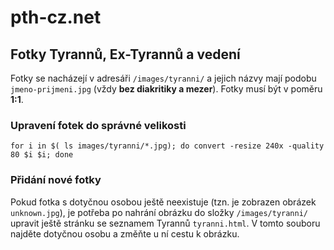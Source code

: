 # pth-cz.net

## Fotky Tyrannů, Ex-Tyrannů a vedení

Fotky se nacházejí v adresáři `/images/tyranni/` a jejich názvy mají podobu `jmeno-prijmeni.jpg` (vždy **bez diakritiky
a mezer**). Fotky musí být v poměru **1:1**. 


### Upravení fotek do správné velikosti

```
for i in $( ls images/tyranni/*.jpg); do convert -resize 240x -quality 80 $i $i; done
```

### Přidání nové fotky

Pokud fotka s dotyčnou osobou ještě neexistuje (tzn. je zobrazen obrázek `unknown.jpg`), je potřeba po nahrání
obrázku do složky `/images/tyranni/` upravit ještě stránku se seznamem Tyrannů `tyranni.html`. V tomto souboru
najděte dotyčnou osobu a změňte u ní cestu k obrázku.

